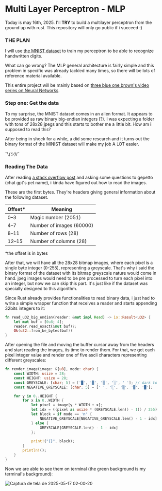 # Multi Layer Perceptron - MLP
Today is may 16th, 2025. I'll **TRY** to build a multilayer perceptron from the ground up with rust. This repository will only go public if i succeed :)

### THE PLAN 
I will use [the MNIST dataset](https://www.kaggle.com/datasets/hojjatk/mnist-dataset) to train my perceptron to be able to recognize handwritten digits.

What can go wrong? The MLP general architecture is fairly simple and this problem in specific was already tackled many times, so there will be lots of reference material available.

This entire project will be mainly based on [three blue one brown's video series on Neural Networks](https://www.youtube.com/playlist?list=PLZHQObOWTQDNU6R1_67000Dx_ZCJB-3pi).

### Step one: Get the data

To my surprise, the MNIST dataset comes in an alien format. It appears to be provided as raw binary big-endian integers (?). I was expecting a folder with tons of 28x28 jpegs and this starts to bother me a little bit. How am i supposed to read this?

After being in shock for a while, a did some research and it turns out the binary format of the MINIST dataset will make my job A LOT easier.

¯\\_(ツ)_/¯

### Reading The Data
After reading [a stack overflow post](https://stackoverflow.com/questions/39969045/parsing-yann-lecuns-mnist-idx-file-format) and asking some questions to gepetto (chat gpt's pet name), i kinda have figured out how to read the images.

These are the first bytes. They're headers giving general information about the following dataset.

Offset*| Meaning
-------|----------------------------
0–3    | Magic number      (2051)
4–7    | Number of images  (60000)
8–11   | Number of rows    (28)
12–15  | Number of columns (28)

*the offset is in bytes

After that, we will have all the 28x28 bitmap images, where each pixel is a single byte integer (0-255), representing a greyscale. That's why i said the binary format of the dataset with its bitmap greyscale nature would come in hand. jpeg images would need to be pre processed to turn each pixel into an integer, but now we can skip this part. It's just like if the dataset was specially designed to this algorithm.

Since Rust already provides functionalities to read binary data, i just had to write a simple wrapper function that receives a reader and starts appending 32bits integers to it:

```rust
fn read_u32_big_endian(reader: &mut impl Read) -> io::Result<u32> {
    let mut buf = [0u8; 4];
    reader.read_exact(&mut buf)?;
    Ok(u32::from_be_bytes(buf))
}
```

After opening the file and moving the buffer cursor away from the headers and start reading the images, its time to render them. For that, we get each pixel integer value and render one of five ascii characters representing different greyscales:

```rust
fn render_image(image: &[u8], mode: char) {
    const WIDTH: usize = 28;
    const HEIGHT: usize = 28;
    const GREYSCALE: [char; 5] = ['█', '▓', '▒', '░', ' ']; // dark to light
    const NEGATIVE_GREYSCALE: [char; 5] = [' ', '░', '▒', '▓', '█'];

    for y in 0..HEIGHT {
        for x in 0..WIDTH {
            let pixel = image[y * WIDTH + x];
            let idx = ((pixel as usize * (GREYSCALE.len() - 1)) / 255) as usize;
            let block = if mode == 'n' {
                NEGATIVE_GREYSCALE[NEGATIVE_GREYSCALE.len() - 1 - idx]
            } else {
                GREYSCALE[GREYSCALE.len() - 1 - idx]
            };
            
            print!("{}", block);
        }
        println!();
    }
}
```

Now we are able to see them on terminal (the green background is my terminal's background):

![Captura de tela de 2025-05-17 02-00-20](https://github.com/user-attachments/assets/d696e2ee-85aa-49e1-9b24-a8368f278885)
